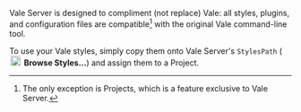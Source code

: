 Vale Server is designed to compliment (not replace) Vale:
all styles, plugins, and configuration files are compatible[^1] with the
original Vale command-line tool.

To use your Vale styles, simply copy them onto Vale Server's `StylesPath` (
<img src="/vale-server/img/menu-icon.png" style="height: 18px; padding-left: 2px; padding-right: 2px">
<i class="fas fa-long-arrow-alt-right"></i> **Browse Styles...**) and assign them to a Project.

[^1]: The only exception is Projects, which is a feature exclusive
to Vale Server.
